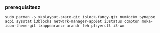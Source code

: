 ### prerequisitesz
`sudo pacman -S xkblayout-state-git i3lock-fancy-git numlockx Synapse acpi sysstat i3blocks network-manager-applet i3status compton moka-icon-theme-git lxappearance arandr feh playerctl i3-wm`
